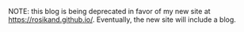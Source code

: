 NOTE: this blog is being deprecated in favor of my new site at https://rosikand.github.io/. Eventually, the new site will include a blog. 
<!-- 
Hi! My name is Rohan Sikand and I am an undergraduate student at Stanford University studying Computer Science with a concentration in Artificial Intelligence. I plan to use this blog to share what I learn along the way, as well as a space for my thoughts. I am going to update this 'about' biography page sometime soon, so in the meanwhile, enjoy some ASCII art courtesy of Stanford:

      _____  _               __              _
      / ____| |             / _|            | |
     | (___ | |_ __ _ _ __ | |_ ___  _ __ __| |
      \___ \| __/ _` | '_ \|  _/ _ \| '__/ _` |
      ____) | || (_| | | | | || (_) | | | (_| |
     |_____/ \__\__,_|_| |_|_| \___/|_|  \__,_|


Some things to add: 
- --A link to personal website-- (and SNS logo in footer on all pages) 
- SEO stuff 
- --Add Disqus or **Utterance** comments (or https://fastcomments.com/)--
- Fix the rendering of profile picture 
- Fix search tool 
- Add categories along with tags 

New: I am considering adding posts called "Week notes and assorted links" where I will, well, the title already describes what they will be. More specifically, as I browse the interwebs on a daily basis, I often find 'cool' links I'd like to keep somewhere and make note of. Some inspiration comes from places like [Marginal Revolution](https://marginalrevolution.com/)'s assorted links. 

Side note: As I sift through my thoughts and notes regarding what to write/post to this blog, I seem to have a fundamental concern to which I cannot answer to: I have ideas for longer posts, but I also want to be able to post shorter microblog like thoughts. Should I separate those two and have them linked in two different places respectively? Or do I just use this blog as a sort of inbox for all my internal writings no matter the category? My initial thought is to have essentially two separate feeds under one link. I am not sure yet so I may experiment with a little bit of everything.  
 -->
